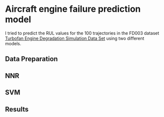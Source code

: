 # Aircraft engine failure prediction model
I tried to predict the RUL values for the 100 trajectories in the FD003 dataset [Turbofan Engine Degradation Simulation Data Set](https://ti.arc.nasa.gov/tech/dash/groups/pcoe/prognostic-data-repository/#turbofan) using two different models.

## Data Preparation

## NNR

## SVM

## Results